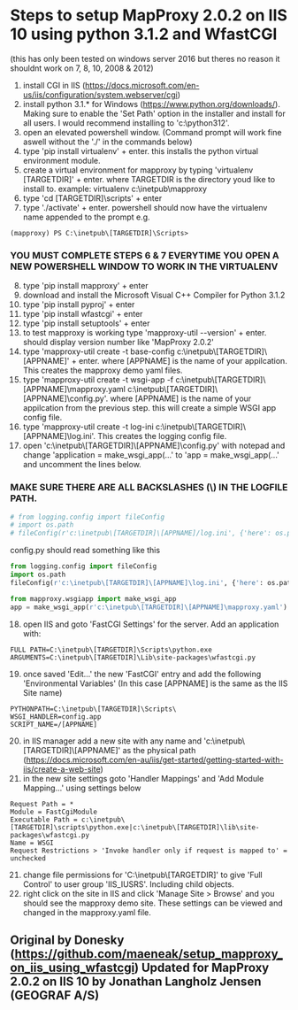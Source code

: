 # Steps to setup MapProxy 2.0.2 on IIS 10 using python 3.1.2 and WfastCGI
(this has only been tested on windows server 2016 but theres no reason it shouldnt work on 7, 8, 10, 2008 & 2012)

1. install CGI in IIS (https://docs.microsoft.com/en-us/iis/configuration/system.webserver/cgi)
2. install python 3.1.* for Windows (https://www.python.org/downloads/). Making sure to enable the 'Set Path' option in the installer and install for all users. I would recommend installing to 'c:\python312'.
3. open an elevated powershell window. (Command prompt will work fine aswell without the './' in the commands below)
4. type 'pip install virtualenv' + enter. this installs the python virtual environment module.
5. create a virtual environment for mapproxy by typing 'virtualenv [TARGETDIR]' + enter. where TARGETDIR is the directory youd like to install to. example: virtualenv c:\inetpub\mapproxy
6. type 'cd [TARGETDIR]\scripts' + enter
7. type './activate' + enter. powershell should now have the virtualenv name appended to the prompt e.g.
```
(mapproxy) PS C:\inetpub\[TARGETDIR]\Scripts>
```
### YOU MUST COMPLETE STEPS 6 & 7 EVERYTIME YOU OPEN A NEW POWERSHELL WINDOW TO WORK IN THE VIRTUALENV
8. type 'pip install mapproxy' + enter
9. download and install the Microsoft Visual C++ Compiler for Python 3.1.2
10. type 'pip install pyproj' + enter
11. type 'pip install wfastcgi' + enter
12. type 'pip install setuptools' + enter
13. to test mapproxy is working type 'mapproxy-util --version' + enter. should display version number like 'MapProxy 2.0.2'
14. type 'mapproxy-util create -t base-config c:\inetpub\\[TARGETDIR]\\[APPNAME]' + enter. where [APPNAME] is the name of your appilcation. This creates the mapproxy demo yaml files.
15. type 'mapproxy-util create -t wsgi-app -f c:\inetpub\\[TARGETDIR]\\[APPNAME]\mapproxy.yaml c:\inetpub\\[TARGETDIR]\\[APPNAME]\config.py'. where [APPNAME] is the name of your appilcation from the previous step. this will create a simple WSGI app config file.
16. type 'mapproxy-util create -t log-ini c:\inetpub\\[TARGETDIR]\\[APPNAME]\log.ini'. This creates the logging config file.
17. open 'c:\inetpub\\[TARGETDIR]\\[APPNAME]\config.py' with notepad and change 'application = make_wsgi_app(...' to 'app = make_wsgi_app(...' and uncomment the lines below. 
### MAKE SURE THERE ARE ALL BACKSLASHES (\\) IN THE LOGFILE PATH.
```python
# from logging.config import fileConfig
# import os.path
# fileConfig(r'c:\inetpub\[TARGETDIR]\[APPNAME]/log.ini', {'here': os.path.dirname(__file__)})
```
config.py should read something like this
```python
from logging.config import fileConfig
import os.path
fileConfig(r'c:\inetpub\[TARGETDIR]\[APPNAME]\log.ini', {'here': os.path.dirname(__file__)})

from mapproxy.wsgiapp import make_wsgi_app
app = make_wsgi_app(r'c:\inetpub\[TARGETDIR]\[APPNAME]\mapproxy.yaml')
```
18. open IIS and goto 'FastCGI Settings' for the server. Add an application with:
```
FULL PATH=C:\inetpub\[TARGETDIR]\Scripts\python.exe
ARGUMENTS=C:\inetpub\[TARGETDIR]\Lib\site-packages\wfastcgi.py
```
19. once saved 'Edit...' the new 'FastCGI' entry and add the following 'Environmental Variables' (In this case [APPNAME] is the same as the IIS Site name)
```
PYTHONPATH=C:\inetpub\[TARGETDIR]\Scripts\
WSGI_HANDLER=config.app
SCRIPT_NAME=/[APPNAME]
```
20. in IIS manager add a new site with any name and 'c:\inetpub\\[TARGETDIR]\\[APPNAME]' as the physical path (https://docs.microsoft.com/en-au/iis/get-started/getting-started-with-iis/create-a-web-site)
21. in the new site settings goto 'Handler Mappings' and 'Add Module Mapping...' using settings below
```
Request Path = *
Module = FastCgiModule
Executable Path = c:\inetpub\[TARGETDIR]\scripts\python.exe|c:\inetpub\[TARGETDIR]\lib\site-packages\wfastcgi.py
Name = WSGI
Request Restrictions > 'Invoke handler only if request is mapped to' = unchecked
```
21. change file permissions for 'C:\inetpub\\[TARGETDIR]\' to give 'Full Control' to user group 'IIS_IUSRS'. Including child objects.
22. right click on the site in IIS and click 'Manage Site > Browse' and you should see the mapproxy demo site. These settings can be viewed and changed in the mapproxy.yaml file.
## Original by Donesky (https://github.com/maeneak/setup_mapproxy_on_iis_using_wfastcgi) Updated for MapProxy 2.0.2 on IIS 10 by Jonathan Langholz Jensen (GEOGRAF A/S)
